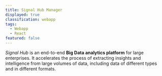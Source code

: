 ```yaml
---
title: Signal Hub Manager
displayed: true
classification: webapp
tags:
  - Webapp
  - React
featured: false
---
```

*Signal Hub* is an end-to-end **Big Data analytics platform** for
large enterprises. It accelerates the process of extracting insights and
intelligence from large volumes of data, including data of different types and
in different formats.
